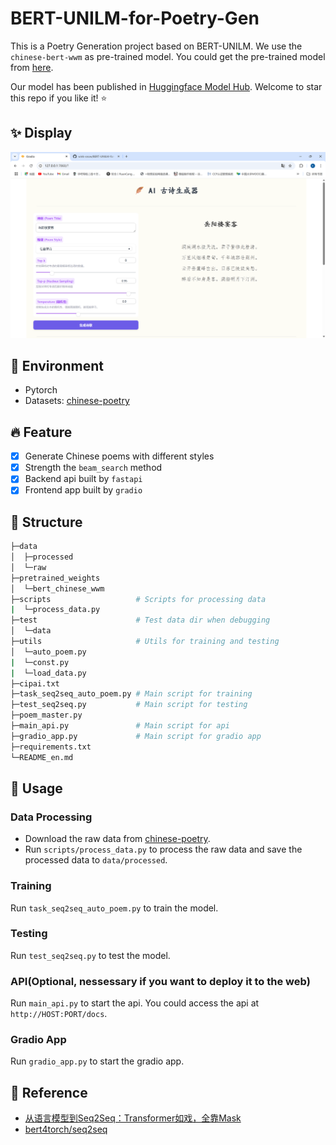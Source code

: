# BERT-UNILM-for-Poetry-Gen

This is a Poetry Generation project based on BERT-UNILM. We use the `chinese-bert-wwm` as pre-trained model. You could get the pre-trained model from [here](https://huggingface.co/hfl/chinese-bert-wwm/tree/main).

Our model has been published in [Huggingface Model Hub](https://huggingface.co/Wink-Snow/BERT-UNILM-for-Poetry-GEN).
Welcome to star this repo if you like it! :star:

## :sparkles: Display
![display_image](./fig/gradio_display.png)

## :rocket: Environment

- Pytorch
- Datasets: [chinese-poetry](https://github.com/Werneror/Poetry)

## :fire: Feature

- [x] Generate Chinese poems with different styles
- [x] Strength the `beam_search` method
- [x] Backend api built by `fastapi`
- [x] Frontend app built by `gradio`
  
## :hammer: Structure
```bash
├─data
│  ├─processed
│  └─raw
├─pretrained_weights
│  └─bert_chinese_wwm
├─scripts                   # Scripts for processing data
|  └─process_data.py
├─test                      # Test data dir when debugging
│  └─data
├─utils                     # Utils for training and testing
│  └─auto_poem.py
|  └─const.py
|  └─load_data.py
├─cipai.txt
├─task_seq2seq_auto_poem.py # Main script for training
├─test_seq2seq.py           # Main script for testing
├─poem_master.py
├─main_api.py               # Main script for api
├─gradio_app.py             # Main script for gradio app
├─requirements.txt
└─README_en.md
```

## :wrench: Usage

### Data Processing

- Download the raw data from [chinese-poetry](https://github.com/Werneror/Poetry).
- Run `scripts/process_data.py` to process the raw data and save the processed data to `data/processed`.

### Training

Run `task_seq2seq_auto_poem.py` to train the model.

### Testing

Run `test_seq2seq.py` to test the model.

### API(Optional, nessessary if you want to deploy it to the web)

Run `main_api.py` to start the api. You could access the api at `http://HOST:PORT/docs`.

### Gradio App

Run `gradio_app.py` to start the gradio app. 

## :memo: Reference

- [从语言模型到Seq2Seq：Transformer如戏，全靠Mask](https://kexue.fm/archives/6933)
- [bert4torch/seq2seq](https://github.com/Tongjilibo/bert4torch/blob/master/examples/seq2seq/task_seq2seq_autotitle.py)